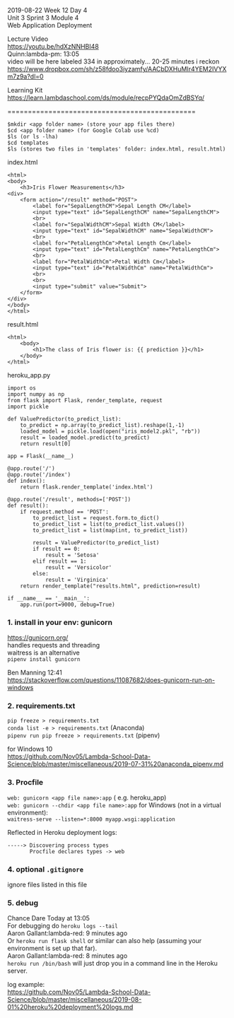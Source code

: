 2019-08-22 Week 12 Day 4   
Unit 3 Sprint 3 Module 4    
Web Application Deployment  

Lecture Video  
https://youtu.be/hdXzNNHBI48  
Quinn:lambda-pm: 13:05  
video will be here labeled 334 in approximately... 20-25 minutes i reckon   https://www.dropbox.com/sh/z58fdoo3iyzamfy/AACbDXHuMIr4YEM2IVYXm7z9a?dl=0  

Learning Kit  
https://learn.lambdaschool.com/ds/module/recpPYQdaOmZdBSYq/  

==============================================

```
$mkdir <app folder name> (store your app files there)
$cd <app folder name> (for Google Colab use %cd)
$ls (or ls -lha)
$cd templates
$ls (stores two files in 'templates' folder: index.html, result.html)
```

index.html  
```
<html>
<body>
    <h3>Iris Flower Measurements</h3>
<div>
    <form action="/result" method="POST">
        <label for="SepalLengthCM">Sepal Length CM</label>
        <input type="text" id="SepalLengthCM" name="SepalLengthCM">
        <br>
        <label for="SepalWidthCM">Sepal Width CM</label>
        <input type="text" id="SepalWidthCM" name="SepalWidthCM">
        <br>
        <label for="PetalLengthCm">Petal Length Cm</label>
        <input type="text" id="PetalLengthCm" name="PetalLengthCm">
        <br>
        <label for="PetalWidthCm">Petal Width Cm</label>
        <input type="text" id="PetalWidthCm" name="PetalWidthCm">
        <br>
        <br>
        <input type="submit" value="Submit">
    </form>
</div>
</body>
</html>
```
result.html  
```
<html>
    <body>
        <h1>The class of Iris flower is: {{ prediction }}</h1>
    </body>
</html>
```

heroku_app.py
```
import os
import numpy as np
from flask import Flask, render_template, request
import pickle

def ValuePredictor(to_predict_list):
    to_predict = np.array(to_predict_list).reshape(1,-1)
    loaded_model = pickle.load(open("iris_model2.pkl", "rb"))
    result = loaded_model.predict(to_predict)
    return result[0]

app = Flask(__name__)

@app.route('/')
@app.route('/index')
def index():
    return flask.render_template('index.html')

@app.route('/result', methods=['POST'])
def result():
    if request.method == 'POST':
        to_predict_list = request.form.to_dict()
        to_predict_list = list(to_predict_list.values())
        to_predict_list = list(map(int, to_predict_list))
 
        result = ValuePredictor(to_predict_list)  
        if result == 0:
            result = 'Setosa'
        elif result == 1:
            result = 'Versicolor'
        else:   
            result = 'Virginica'
    return render_template("results.html", prediction=result)

if __name__ == '__main__':
    app.run(port=9000, debug=True)
```
### 1. install in your env: gunicorn    
https://gunicorn.org/   
handles requests and threading  
waitress is an alternative  
`pipenv install gunicorn`   
 
Ben Manning 12:41  
https://stackoverflow.com/questions/11087682/does-gunicorn-run-on-windows

### 2. requirements.txt
`pip freeze > requirements.txt`   
`conda list -e > requirements.txt` (Anaconda)    
`pipenv run pip freeze > requirements.txt` (pipenv)  

for Windows 10  
https://github.com/Nov05/Lambda-School-Data-Science/blob/master/miscellaneous/2019-07-31%20anaconda_pipenv.md

### 3. Procfile  
`web: gunicorn <app file name>:app` (<app file name> e.g. heroku_app)  
`web: gunicorn --chdir <app file name>:app`
for Windows (not in a virtual environment):   
`waitress-serve --listen=*:8000 myapp.wsgi:application`    

Reflected in Heroku deployment logs:   
```
-----> Discovering process types
       Procfile declares types -> web
```  

### 4. optional `.gitignore`
ignore files listed in this file  

### 5. debug   
Chance Dare Today at 13:05   
For debugging do `heroku logs --tail`   
Aaron Gallant:lambda-red:  9 minutes ago  
Or `heroku run flask shell` or similar can also help (assuming your environment is set up that far).   
Aaron Gallant:lambda-red:  8 minutes ago  
`heroku run /bin/bash` will just drop you in a command line in the Heroku server.  

log example:  
https://github.com/Nov05/Lambda-School-Data-Science/blob/master/miscellaneous/2019-08-01%20heroku%20deployment%20logs.md  


